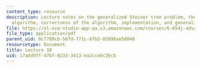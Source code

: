```yaml
---
content_type: resource
description: Lecture notes on the generalized Steiner tree problem, the Goemans-Williamson
  algorithm, correctness of the algorithm, implementation, and generalizations.
file: https://ol-ocw-studio-app-qa.s3.amazonaws.com/courses/6-854j-advanced-algorithms-fall-2008/17add9ff47b702333413ea2cce0c26cb_lecture18.pdf
file_type: application/pdf
parent_uid: 0c7799cb-567d-771c-67b5-02098ae5d848
resourcetype: Document
title: Lecture 18
uid: 17add9ff-47b7-0233-3413-ea2cce0c26cb
---
```

